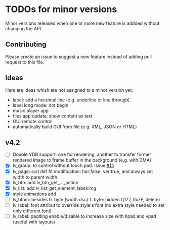 # TODOs for minor versions
Minor versions released when one or more new feature is addded without changing the API

## Contributing
Please create an issue to suggest a new feature instead of adding pull request to this file.

## Ideas
Here are ideas whish are not assigned to a minor version yet:
- label: add a horzintal line (e.g. underline or line through). 
- label long mode: dot begin
- music player app
- files app update: show content as text
- GUI remote control
- automatically build GUI from file (e.g. XML, JSON or HTML)

## v4.2
- [ ] Double VDB support: one for rendering, another to transfer former rendered image to frame buffer in the background (e.g. with DMA) 
- [x] lv_group: to control without touch pad. Issue [#14](https://github.com/littlevgl/lvgl/issues/14)
- [x] lv_page: scrl def fit modification: hor:false, ver:true, and always set width to parent width
- [x] lv_btn: add lv_btn_get_..._action
- [x] lv_list: add lv_list_get_element_label/img
- [x] style animations add
- [ ] lv_btnm:  besides 0. byte (width dsc) 1. byte: hidden (\177, 0x7F, delete)
- [ ] lv_label: font attribut to override style's font (no extra style needed to set only different font)
- [ ] lv_label: padding enable/disable to increase size with hpad and vpad (useful with layouts)

